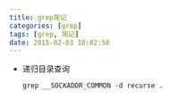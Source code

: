 ```yaml
---
title: grep简记
categories: [grep]
tags: [grep, 简记]
date: 2015-02-03 18:02:58
---
```


-   递归目录查询

        grep __SOCKADDR_COMMON -d recurse .
